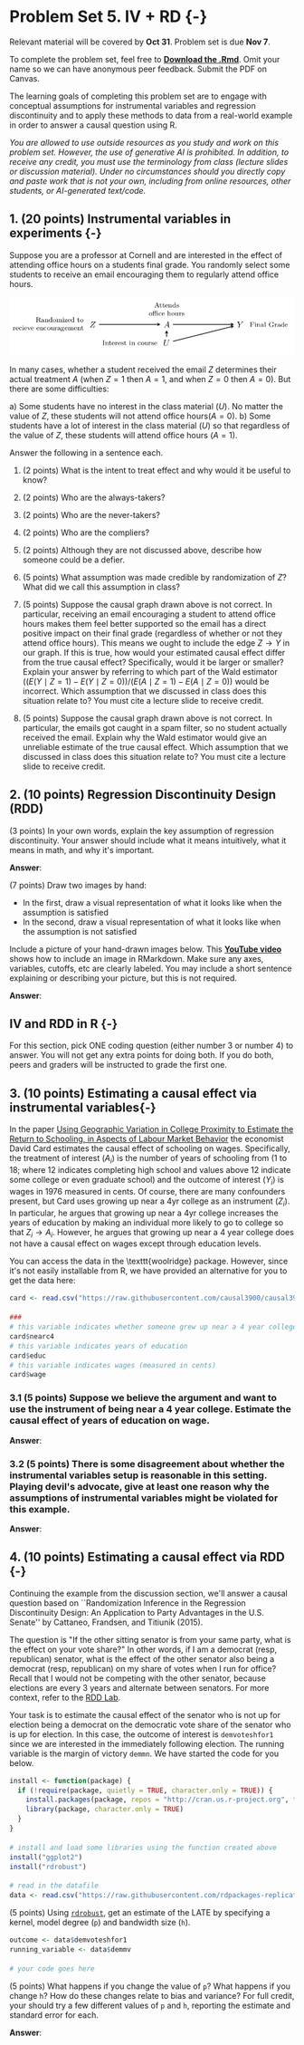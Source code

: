 # Problem Set 5. IV + RD {-}

Relevant material will be covered by **Oct 31**. Problem set is due **Nov 7**.

To complete the problem set, feel free to [**Download the .Rmd**](https://github.com/causal3900/causal3900.github.io/blob/main/assets/psets/pset5_download.Rmd). Omit your name so we can have anonymous peer feedback. Submit the PDF on Canvas.

The learning goals of completing this problem set are to engage with conceptual assumptions for instrumental variables and regression discontinuity and to apply these methods to data from a real-world example in order to answer a causal question using R.

*You are allowed to use outside resources as you study and work on this problem set. However, the use of generative AI is prohibited. In addition, to receive any credit, you must use the terminology from class (lecture slides or discussion material). Under no circumstances should you directly copy and paste work that is not your own, including from online resources, other students, or AI-generated text/code.* 
     
## 1. (20 points) Instrumental variables in experiments {-}
Suppose you are a professor at Cornell and are interested in the effect of attending office hours on a students final grade. You randomly select some students to receive an email encouraging them to regularly attend office hours.   

<style>.img-responsive {
  max-width: 100%;
}
</style>

<div class="panel">
  <img class="img-responsive" src="assets/pset5_dag.png" alt="DAGs for question 1">
</div>



In many cases, whether a student received the email $Z$ determines their actual treatment $A$ (when $Z = 1$ then $A = 1$, and when $Z = 0$ then $A = 0$). But there are some difficulties:

a) Some students have no interest in the class material ($U$). No matter the value of $Z$, these students will not attend office hours($A = 0$).
b) Some students have a lot of interest in the class material ($U$) so that regardless of the value of $Z$, these students will attend office hours ($A = 1$).

Answer the following in a sentence each.

1. (2 points) What is the intent to treat effect and why would it be useful to know?

2. (2 points) Who are the always-takers?

3. (2 points) Who are the never-takers?

4. (2 points) Who are the compliers?

5. (2 points) Although they are not discussed above, describe how someone could be a defier.

6. (5 points) What assumption was made credible by randomization of $Z$? What did we call this assumption in class?

7. (5 points) Suppose the causal graph drawn above is not correct. In particular, receiving an email encouraging a student to attend office hours makes them feel better supported so the email has a direct positive impact on their final grade (regardless of whether or not they attend office hours). This means we ought to include the edge $Z \rightarrow Y$ in our graph. If this is true, how would your estimated causal effect differ from the true causal effect? Specifically, would it be larger or smaller? Explain your answer by referring to which part of the Wald estimator ($(E(Y \mid Z = 1) - E(Y \mid Z = 0)) / (E(A \mid Z = 1) - E(A \mid Z = 0))$  would be incorrect. Which assumption that we discussed in class does this situation relate to? You must cite a lecture slide to receive credit.

8. (5 points) Suppose the causal graph drawn above is not correct. In particular, the emails got caught in a spam filter, so no student actually received the email. Explain why the Wald estimator would give an unreliable estimate of the true causal effect. Which assumption that we discussed in class does this situation relate to? You must cite a lecture slide to receive credit.

## 2. (10 points) Regression Discontinuity Design (RDD)

(3 points) In your own words, explain the key assumption of regression discontinuity. Your answer should include what it means intuitively, what it means in math, and why it's important. 

**Answer**:

(7 points) Draw two images by hand:

- In the first, draw a visual representation of what it looks like when the assumption is satisfied
- In the second, draw a visual representation of what it looks like when the assumption is not satisfied

Include a picture of your hand-drawn images below. This [**YouTube video**](https://youtu.be/zX3ug6Hu3aE?si=bnfdmv_yJ_82WNse) shows how to include an image in RMarkdown. Make sure any axes, variables, cutoffs, etc are clearly labeled. You may include a short sentence explaining or describing your picture, but this is not required. 

**Answer**:

## IV and RDD in R {-}
For this section, pick ONE coding question (either number 3 or number 4) to answer. You will not get any extra points for doing both. If you do both, peers and graders will be instructed to grade the first one. 

## 3. (10 points) Estimating a causal effect via instrumental variables{-}
In the paper [Using Geographic Variation in College Proximity to Estimate the Return to Schooling, in Aspects of Labour Market Behavior](https://davidcard.berkeley.edu/papers/geo_var_schooling.pdf#page=2.00) the economist David Card estimates the causal effect of schooling on wages. Specifically, the treatment of interest ($A_i$) is the number of years of schooling from (1 to 18; where 12 indicates completing high school and values above 12 indicate some college or even graduate school) and the outcome of interest ($Y_i$) is wages in 1976 measured in cents. Of course, there are many confounders present, but Card uses growing up near a 4yr college as an instrument ($Z_i$). In particular, he argues that growing up near a 4yr college increases the years of education by making an individual more likely to go to college so that $Z_i \rightarrow A_i$. However, he argues that growing up near a 4 year college does not have a causal effect on wages except through education levels. 

You can access the data in the \texttt{woolridge} package. However, since it's not easily installable from R, we have provided an alternative for you to get the data here:

``` r
card <- read.csv("https://raw.githubusercontent.com/causal3900/causal3900.github.io/refs/heads/main/assets/data/card.csv")

###
# this variable indicates whether someone grew up near a 4 year college or not
card$nearc4 
# this variable indicates years of education
card$educ
# this variable indicates wages (measured in cents)
card$wage 
```


### 3.1 (5 points) Suppose we believe the argument and want to use the instrument of being near a 4 year college. Estimate the causal effect of years of education on wage.

**Answer**:



### 3.2 (5 points) There is some disagreement about whether the instrumental variables setup is reasonable in this setting. Playing devil's advocate, give at least one reason why the assumptions of instrumental variables might be violated for this example.   

**Answer**:


## 4. (10 points) Estimating a causal effect via RDD {-}

Continuing the example from the discussion section, we'll answer a causal question based on ``Randomization Inference in the Regression Discontinuity Design: An Application to Party Advantages in the U.S. Senate'' by Cattaneo, Frandsen, and Titiunik (2015). 

The question is "If the other sitting senator is from your same party, what is the effect on your vote share?" In other words, if I am a democrat (resp, republican) senator, what is the effect of the other senator also being a democrat (resp, republican) on my share of votes when I run for office? Recall that I would not be competing with the other senator, because elections are every 3 years and alternate between senators. For more context, refer to the [RDD Lab](https://causal3900.github.io/discussion-10-rdd-lab-solutions.html).

Your task is to estimate the causal effect of the senator who is not up for election being a democrat on the democratic vote share of the senator who is up for election. In this case, the outcome of interest is `demvoteshfor1` since we are interested in the immediately following election. The running variable is the margin of victory `demmn`. We have started the code for you below.


``` r
install <- function(package) {
  if (!require(package, quietly = TRUE, character.only = TRUE)) {
    install.packages(package, repos = "http://cran.us.r-project.org", type = "binary")
    library(package, character.only = TRUE)
  }
}

# install and load some libraries using the function created above
install("ggplot2")
install("rdrobust")

# read in the datafile
data <- read.csv("https://raw.githubusercontent.com/rdpackages-replication/CIT_2020_CUP/master/CIT_2020_CUP_senate.csv")
```


(5 points) Using [`rdrobust`](https://rdrr.io/cran/rdrobust/man/rdrobust.html), get an estimate of the LATE by specifying a kernel, model degree (`p`) and bandwidth size (`h`). 

``` r
outcome <- data$demvoteshfor1
running_variable <- data$demmv

# your code goes here
```

(5 points) What happens if you change the value of `p`? What happens if you change `h`? How do these changes relate to bias and variance? For full credit, your should try a few different values of `p` and `h`, reporting the estimate and standard error for each. 

**Answer**:
